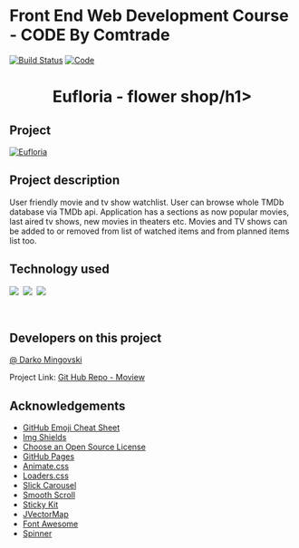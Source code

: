 # Front End Web Development Course - CODE By Comtrade

[![Build Status][build-shield]]()
[![Code][code-clean]]()
<br />

<h1 align="center">Eufloria - flower shop/h1>

## Project

[![Eufloria][product-screenshot]](https://github.com/darkomingovski/flower-shop)

## Project description

User friendly movie and tv show watchlist. User can browse whole TMDb database via TMDb api. Application has a sections as now popular movies, last aired tv shows, new movies in theaters etc. Movies and TV shows can be added to or removed from list of watched items and from planned items list too.

## Technology used

<p align="center">

![][html]&nbsp;
![][css]&nbsp;
![][js]&nbsp;
<br>
<p align="center">
<br>

## Developers on this project

[@ Darko Mingovski](https://github.com/darkomingovski)

Project Link: [Git Hub Repo - Moview](https://github.com/darkomingovski/flower-shop)
<br>

## Acknowledgements

* [GitHub Emoji Cheat Sheet](https://www.webpagefx.com/tools/emoji-cheat-sheet)
* [Img Shields](https://shields.io)
* [Choose an Open Source License](https://choosealicense.com)
* [GitHub Pages](https://pages.github.com)
* [Animate.css](https://daneden.github.io/animate.css)
* [Loaders.css](https://connoratherton.com/loaders)
* [Slick Carousel](https://kenwheeler.github.io/slick)
* [Smooth Scroll](https://github.com/cferdinandi/smooth-scroll)
* [Sticky Kit](http://leafo.net/sticky-kit)
* [JVectorMap](http://jvectormap.com)
* [Font Awesome](https://fontawesome.com)
* [Spinner](https://spin.js.org/)

<!-- LINKS & IMAGES -->
[build-shield]: https://img.shields.io/badge/build-passing-brightgreen.svg?style=popout
[code-clean]: https://img.shields.io/badge/code_style-standard-brightgreen.svg?style=popout
[html]: https://img.shields.io/badge/HTML-v5-red.svg?style=popout&logo=html5
[css]: https://img.shields.io/badge/CSS-v3-blue.svg?style=popout&logo=css3
[js]: https://img.shields.io/badge/JavaScript-ES6-yellow.svg?style=popout&logo=javascript
[jquery]: https://img.shields.io/badge/jQuery-v3.4.0-violet.svg?style=popout&logo=jquery
[json]: https://img.shields.io/badge/JSON-v0.14.2-green.svg?style=popout&logo=json
[webpack]: https://img.shields.io/badge/WebPack-v4.30.0-blue.svg?style=popout&logo=webpack
[axios]: https://img.shields.io/badge/AXIOS-v0.18-lightblue.svg?style=popout&logo=codesandbox
[jest]: https://img.shields.io/badge/Jest-24.7.1-red.svg?style=popout&logo=appveyor
[product-screenshot]: ./readme/project.png
